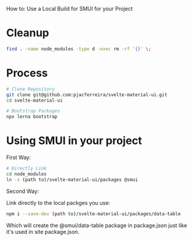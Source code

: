 How to: Use a Local Build for SMUI for your Project

# Cleanup

```sh
find . -name node_modules -type d -exec rm -rf '{}' \;
```

# Process

```sh
# Clone Repository
git clone git@github.com:pjacferreira/svelte-material-ui.git
cd svelte-material-ui

# Bootstrap Packages
npx lerna bootstrap
```

# Using SMUI in your project

First Way:

```sh
# Directly Link 
cd node_modules
ln -s (path to)/svelte-material-ui/packages @smui
```

Second Way:

Link directly to the local packges you use:

```sh
npm i --save-dev (path to)/svelte-material-ui/packages/data-table
```

Which will create the @smui/data-table package in package.json just like it's used in site package.json.
